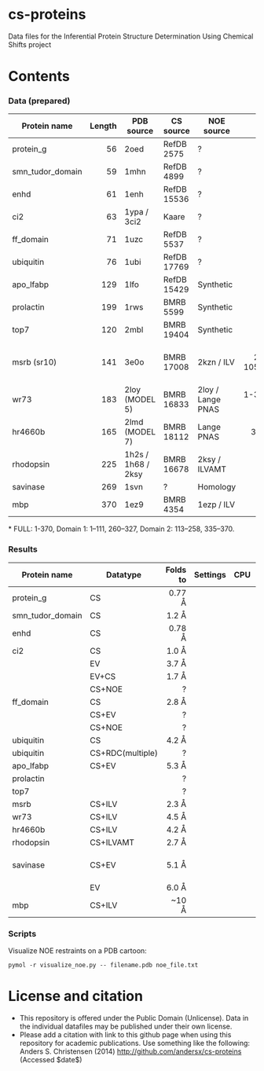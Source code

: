cs-proteins
===========

Data files for the Inferential Protein Structure Determination Using Chemical Shifts project


Contents
========

### Data (prepared)


| Protein name            | Length  | PDB source       | CS source   | NOE source | RMSD range        |
| ------------------------|--------:|------------------|-------------|------------|------------------:|
| protein\_g              | 56      | 2oed             | RefDB 2575  | ?          | All               |
| smn\_tudor\_domain      | 59      | 1mhn             | RefDB 4899  | ?          | 5-54              |
| enhd                    | 61      | 1enh             | RefDB 15536 | ?          | 8-53              |
| ci2                     | 63      | 1ypa / 3ci2      | Kaare       | ?          | 3-33, 45-64       |
| ff\_domain              | 71      | 1uzc             | RefDB 5537  | ?          | 11-67             |
| ubiquitin               | 76      | 1ubi             | RefDB 17769 | ?          | 1-70              |
| apo\_lfabp              | 129     | 1lfo             | RefDB 15429 | Synthetic  | All               |
| prolactin               | 199     | 1rws             | BMRB 5599   | Synthetic  | 6-183             |
| top7                    | 120     | 2mbl             | BMRB 19404  | Synthetic  | 5-104             |
| msrb (sr10)             | 141     | 3e0o             | BMRB 17008  | 2kzn / ILV | 13-25,36-105,111-141 |
| wr73                    | 183     | 2loy (MODEL 5)   | BMRB 16833  | 2loy / Lange PNAS | 1-37,66-180|
| hr4660b                 | 165     | 2lmd (MODEL 7)   | BMRB 18112  | Lange PNAS | 36-162            |
| rhodopsin               | 225     | 1h2s / 1h68 / 2ksy| BMRB 16678 | 2ksy / ILVAMT| 4-210             |
| savinase                | 269     | 1svn             | ?           | Homology   | all               |
| mbp                     | 370     | 1ez9             | BMRB 4354   | 1ezp / ILV | all*              |

\* FULL: 1-370, Domain 1: 1–111, 260–327, Domain 2: 113–258, 335–370.

### Results

| Protein name            | Datatype | Folds to | Settings   | CPU      | Refines to | Settings   | CPU      |
| ------------------------|----------|---------:|------------|----------|:----------:|------------|----------|
| protein\_g              | CS       | 0.77 Å   |            |          | ?          |            |          |
| smn\_tudor\_domain      | CS       | 1.2 Å    |            |          | ?          |            |          |
| enhd                    | CS       | 0.78 Å   |            |          | ?          |            |          |
| ci2                     | CS       | 1.0 Å    |            |          | 0.65 Å     |            |          |
|                         | EV       | 3.7 Å    |            |          | ?          |            |          |
|                         | EV+CS    | 1.7 Å    |            |          |            |            |          |
|                         | CS+NOE   | ?        |            |          | 0.59 Å     |            |          |
| ff\_domain              | CS       | 2.8 Å    |            |          | 1.2 Å      |            |          |
|                         | CS+EV    | ?        |            |          | 2.0 Å      |            |          |
|                         | CS+NOE   | ?        |            |          | 0.92 Å     |            |          |
| ubiquitin               | CS       | 4.2 Å    |            |          | 2.1 Å      |            |          |
| ubiquitin               | CS+RDC(multiple)| ? |            |          | 0.7 Å      |            |          |
| apo\_lfabp              | CS+EV    | 5.3 Å    |            |          | ?          |            |          |
| prolactin               |          | ?        |            |          | ?          |            |          |
| top7                    |          | ?        |            |          | ?          |            |          |
| msrb                    | CS+ILV   | 2.3 Å    |            |          | 2.2 Å      |            |          |
| wr73                    | CS+ILV   | 4.5 Å    |            |          |            |            |          |
| hr4660b                 | CS+ILV   | 4.2 Å    |            |          | 4.0 Å      |            |          |
| rhodopsin               | CS+ILVAMT| 2.7 Å    |            |          | 1.9 Å      |            |          |
| savinase                | CS+EV    | 5.1 Å    |            |          | 3.1 Å (pymol 2.0 Å) |            |          |
|                         | EV       | 6.0 Å    |            |          |  ?         |            |          |
| mbp                     | CS+ILV   | ~10 Å    |            |          | 4.7 Å      |            |          |



### Scripts

Visualize NOE restraints on a PDB cartoon:

    pymol -r visualize_noe.py -- filename.pdb noe_file.txt


License and citation
=======
* This repository is offered under the Public Domain (Unlicense). Data in the individual datafiles may be published under their own license. 
* Please add a citation with link to this github page when using this repository for academic publications. Use something like the following: Anders S. Christensen (2014) http://github.com/andersx/cs-proteins (Accessed \$date\$)
